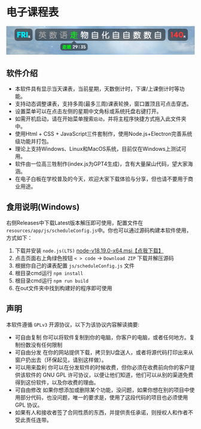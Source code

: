 # 电子课程表

![1705632040066](images/README/1705632040066.png)

## 软件介绍

- 本软件具有显示当天课表，当前星期，天数倒计时，下课/上课倒计时等功能。
- 支持动态调整课表，支持多周(最多三周)课表轮换，窗口置顶且可点击穿透。
- 设置菜单可以在点击左侧的星期中文角标或系统托盘右键打开。
- 如需开机启动，请在开始菜单搜索`启动`，并将主程序快捷方式拖入此文件夹中。
- 使用Html + CSS + JavaScript三件套制作，使用Node.js+Electron完善系统级功能并打包。
- 理论上支持Windows、Linux和MacOS系统，目前仅在Windows上测试可用。
- 软件由一位高三牲制作(index.js为GPT4生成)，含有大量屎山代码，望大家海涵。
- 在电子白板在学校普及的今天，欢迎大家下载体验与分享，但也请不要用于商业用途。

## 食用说明(Windows)

右侧Releases中下载Latest版本解压即可使用，配置文件在`resources/app/js/scheduleConfig.js`中。你也可以通过源码构建本软件使用，方式如下：

1. 下载并安装 `node.js(LTS)` [node-v18.19.0-x64.msi【点我下载】](https://cdn.npmmirror.com/binaries/node/v18.19.0/node-v18.19.0-x64.msi)
2. 点击页面右上角绿色按钮 `< > code` -> `Download ZIP` 下载并解压源码
3. 根据你自己的课表配置 `js/scheduleConfig.js` 文件
4. 根目录cmd运行 `npm install`
5. 根目录cmd运行 `npm run build`
6. 在out文件夹中找到构建好的程序即可使用

## 声明

本软件遵循 `GPLv3` 开源协议，以下为该协议内容解读摘要:

* 可自由复制 你可以将软件复制到你的电脑，你客户的电脑，或者任何地方。复制份数没有任何限制
* 可自由分发 在你的网站提供下载，拷贝到U盘送人，或者将源代码打印出来从窗户扔出去（环保起见，请别这样做）。
* 可以用来盈利 你可以在分发软件的时候收费，但你必须在收费前向你的客户提供该软件的 GNU GPL 许可协议，以便让他们知道，他们可以从别的渠道免费得到这份软件，以及你收费的理由。
* 可自由修改 如果你想添加或删除某个功能，没问题，如果你想在别的项目中使用部分代码，也没问题，唯一的要求是，使用了这段代码的项目也必须使用 GPL 协议。
* 如果有人和接收者签了合同性质的东西，并提供责任承诺，则授权人和作者不受此责任连带。
